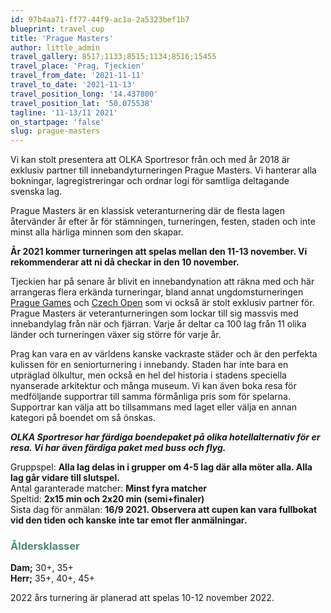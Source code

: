 ```yaml
---
id: 97b4aa71-ff77-44f9-ac1a-2a5323bef1b7
blueprint: travel_cup
title: 'Prague Masters'
author: little_admin
travel_gallery: 8517;1133;8515;1134;8516;15455
travel_place: 'Prag, Tjeckien'
travel_from_date: '2021-11-11'
travel_to_date: '2021-11-13'
travel_position_long: '14.437800'
travel_position_lat: '50.075538'
tagline: '11-13/11 2021'
on_startpage: 'false'
slug: prague-masters
---
```

<p>Vi kan stolt presentera att OLKA Sportresor från och med år 2018 är exklusiv partner till innebandyturneringen Prague Masters. Vi hanterar alla bokningar, lagregistreringar och ordnar logi för samtliga deltagande svenska lag.</p>
<p>Prague Masters är en klassisk veteranturnering där de flesta lagen återvänder år efter år för stämningen, turneringen, festen, staden och inte minst alla härliga minnen som den skapar.</p>
<p><strong>År 2021 kommer turneringen att spelas mellan den 11-13 november. Vi rekommenderar att ni då checkar in den 10 november.</strong></p>
<p>Tjeckien har på senare år blivit en innebandynation att räkna med och här arrangeras flera erkända turneringar, bland annat ungdomsturneringen <a href="https://olka.se/cuper/innebandy/tjeckien/prague-games/">Prague Games</a> och <a href="https://olka.se/cuper/innebandy/tjeckien/czech-open/">Czech Open</a> som vi också är stolt exklusiv partner för. Prague Masters är veteranturneringen som lockar till sig massvis med innebandylag från när och fjärran. Varje år deltar ca 100 lag från 11 olika länder och turneringen växer sig större för varje år.</p>
<p>Prag kan vara en av världens kanske vackraste städer och är den perfekta kulissen för en seniorturnering i innebandy. Staden har inte bara en utpräglad ölkultur, men också en hel del historia i stadens speciella nyanserade arkitektur och många museum. Vi kan även boka resa för medföljande supportrar till samma förmånliga pris som för spelarna. Supportrar kan välja att bo tillsammans med laget eller välja en annan kategori på boendet om så önskas.</p>
<p><em><strong>OLKA Sportresor har färdiga boendepaket på olika hotellalternativ för er resa. Vi har även färdiga paket med buss och flyg.</strong></em></p>
<p>Gruppspel: <strong>Alla lag delas in i grupper om 4-5 lag där alla möter alla. Alla lag går vidare till slutspel.</strong><br />
Antal garanterade matcher: <strong>Minst fyra matcher</strong><br />
Speltid: <strong>2x15 min och 2x20 min (semi+finaler)</strong><br />
Sista dag för anmälan: <strong>16/9 2021. Observera att cupen kan vara fullbokat vid den tiden och kanske inte tar emot fler anmälningar.</strong></p>
<h3><span style="color: #4a8a7b;">Åldersklasser</span></h3>
<p><strong>Dam;</strong> 30+, 35+<br />
<strong>Herr;</strong> 35+, 40+, 45+</p>
<p>2022 års turnering är planerad att spelas 10-12 november 2022.</p>
